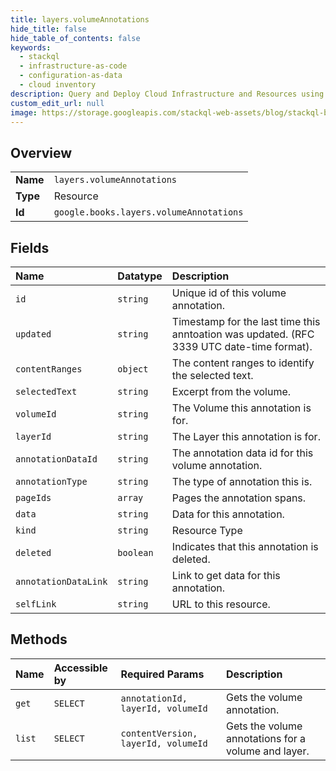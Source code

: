 ```yaml
---
title: layers.volumeAnnotations
hide_title: false
hide_table_of_contents: false
keywords:
  - stackql
  - infrastructure-as-code
  - configuration-as-data
  - cloud inventory
description: Query and Deploy Cloud Infrastructure and Resources using SQL
custom_edit_url: null
image: https://storage.googleapis.com/stackql-web-assets/blog/stackql-blog-post-featured-image.png
---
```

  
    

## Overview
<table><tbody>
<tr><td><b>Name</b></td><td><code>layers.volumeAnnotations</code></td></tr>
<tr><td><b>Type</b></td><td>Resource</td></tr>
<tr><td><b>Id</b></td><td><code>google.books.layers.volumeAnnotations</code></td></tr>
</tbody></table>

## Fields
| Name | Datatype | Description |
|:-----|:---------|:------------|
| `id` | `string` | Unique id of this volume annotation. |
| `updated` | `string` | Timestamp for the last time this anntoation was updated. (RFC 3339 UTC date-time format). |
| `contentRanges` | `object` | The content ranges to identify the selected text. |
| `selectedText` | `string` | Excerpt from the volume. |
| `volumeId` | `string` | The Volume this annotation is for. |
| `layerId` | `string` | The Layer this annotation is for. |
| `annotationDataId` | `string` | The annotation data id for this volume annotation. |
| `annotationType` | `string` | The type of annotation this is. |
| `pageIds` | `array` | Pages the annotation spans. |
| `data` | `string` | Data for this annotation. |
| `kind` | `string` | Resource Type |
| `deleted` | `boolean` | Indicates that this annotation is deleted. |
| `annotationDataLink` | `string` | Link to get data for this annotation. |
| `selfLink` | `string` | URL to this resource. |
## Methods
| Name | Accessible by | Required Params | Description |
|:-----|:--------------|:----------------|:------------|
| `get` | `SELECT` | `annotationId, layerId, volumeId` | Gets the volume annotation. |
| `list` | `SELECT` | `contentVersion, layerId, volumeId` | Gets the volume annotations for a volume and layer. |
